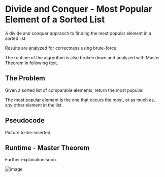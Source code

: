 # Divide and Conquer - Most Popular Element of a Sorted List
A divide and conquer appraoch to finding the most popular element in a sorted list.

Results are analyzed for correctness using brute-force.

The runtime of the algrorithm is also broken down and analyzed with Master Theorem in following text.

<h2>The Problem</h2>

Given a sorted list of comparable elements, return the most popular.

The most popular element is the one that occurs the most, or as much as, any other element in the list.

<h2>Pseudocode</h2>

Picture to-be-inserted

<h2>Runtime - Master Theorem</h2>

Further explanation soon.

![image](https://user-images.githubusercontent.com/76532502/146705517-aeedfa17-fae6-43e0-b23f-cc51e04720e4.png)
